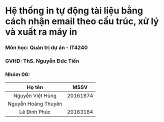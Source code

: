 # Hệ thống in tự động tài liệu bằng cách nhận email theo cấu trúc, xử lý và xuất ra máy in



### Môn học: Quản trị dự án - IT4240

### GVHD: ThS. Nguyễn Đức Tiến

### Nhóm 06:

|       Họ tên        |   MSSV   |
| :-----------------: | :------: |
|  Nguyễn Việt Hùng   | 20161974 |
| Nguyễn Hoàng Thuyên |          |
|    Lê Đình Phúc     | 20163184 |

